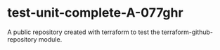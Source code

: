 # test-unit-complete-A-077ghr
A public repository created with terraform to test the terraform-github-repository module.
